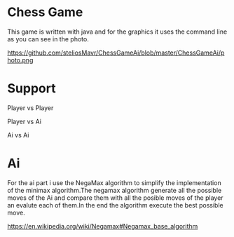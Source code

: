 # Chess Game

This game is written with java and for the graphics it uses the command line as you can see in the photo. 

https://github.com/steliosMavr/ChessGameAi/blob/master/ChessGameAi/photo.png

# Support

Player vs Player

Player vs Ai

Ai vs Ai

# Ai

For the ai part i use the NegaMax algorithm to simplify the implementation of the minimax algorithm.The negamax algorithm generate all the possible moves of the Ai and compare them with all the posible moves of the player an evalute each of them.In the end the algorithm execute the best possible move.

https://en.wikipedia.org/wiki/Negamax#Negamax_base_algorithm


